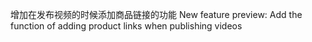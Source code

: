 增加在发布视频的时候添加商品链接的功能
New feature preview: Add the function of adding product links when publishing videos
